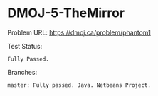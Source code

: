 # DMOJ-5-TheMirror

Problem URL:
    https://dmoj.ca/problem/phantom1
    
Test Status:
    
    Fully Passed.
    
Branches:

    master: Fully passed. Java. Netbeans Project.
